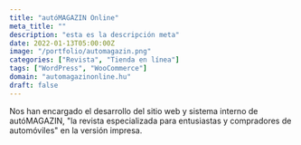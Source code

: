 ```yaml
---
title: "autóMAGAZIN Online"
meta_title: ""
description: "esta es la descripción meta"
date: 2022-01-13T05:00:00Z
image: "/portfolio/automagazin.png"
categories: ["Revista", "Tienda en línea"]
tags: ["WordPress", "WooCommerce"]
domain: "automagazinonline.hu"
draft: false
---
```


Nos han encargado el desarrollo del sitio web y sistema interno de autóMAGAZIN, "la revista especializada para entusiastas y compradores de automóviles" en la versión impresa.

